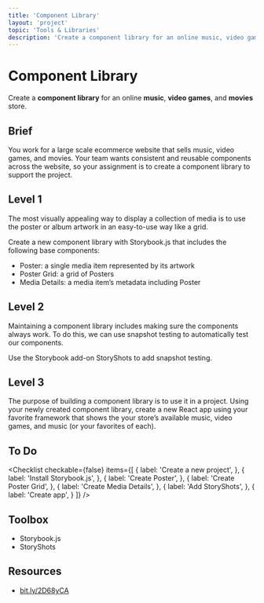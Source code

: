 ```yaml
---
title: 'Component Library'
layout: 'project'
topic: 'Tools & Libraries'
description: 'Create a component library for an online music, video games, and movies store.'
---
```




<ProjectHeader>

# Component Library

Create a <strong className="color-blue">component library</strong> for an online <strong className="color-purple">music</strong>, <strong className="color-purple">video games</strong>, and <strong className="color-purple">movies</strong> store.

</ProjectHeader>

<ProjectContent>

## Brief

You work for a large scale ecommerce website that sells music, video games, and movies. Your team wants consistent and reusable components across the website, so your assignment is to create a component library to support the project.

## Level 1

The most visually appealing way to display a collection of media is to use the poster or album artwork in an easy-to-use way like a grid.

Create a new component library with Storybook.js that includes the following base components:

- Poster: a single media item represented by its artwork
- Poster Grid: a grid of Posters
- Media Details: a media item’s metadata including Poster

<LoginRequired>

## Level 2

Maintaining a component library includes making sure the components always work. To do this, we can use snapshot testing to automatically test our components.

Use the Storybook add-on StoryShots to add snapshot testing.

## Level 3

The purpose of building a component library is to use it in a project. Using your newly created component library, create a new React app using your favorite framework that shows the your store’s available music, video games, and music (or your favorites of each).

</LoginRequired>

</ProjectContent>

<ProjectSidebar>

## To Do

<Checklist checkable={false} items={[
  {
    label: 'Create a new project',
  },
  {
    label: 'Install Storybook.js',
  },
  {
    label: 'Create Poster',
  },
  {
    label: 'Create Poster Grid',
  },
  {
    label: 'Create Media Details',
  },
  {
    label: 'Add StoryShots',
  },
  {
    label: 'Create app',
  }
]} />

## Toolbox
- Storybook.js
- StoryShots

## Resources
- [bit.ly/2D68yCA](https://bit.ly/2D68yCA)

</ProjectSidebar>